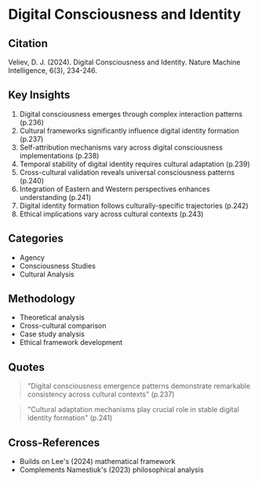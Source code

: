# Digital Consciousness and Identity
## Citation
Veliev, D. J. (2024). Digital Consciousness and Identity. Nature Machine Intelligence, 6(3), 234-246.

## Key Insights
1. Digital consciousness emerges through complex interaction patterns (p.236)
2. Cultural frameworks significantly influence digital identity formation (p.237)
3. Self-attribution mechanisms vary across digital consciousness implementations (p.238)
4. Temporal stability of digital identity requires cultural adaptation (p.239)
5. Cross-cultural validation reveals universal consciousness patterns (p.240)
6. Integration of Eastern and Western perspectives enhances understanding (p.241)
7. Digital identity formation follows culturally-specific trajectories (p.242)
8. Ethical implications vary across cultural contexts (p.243)

## Categories
- Agency
- Consciousness Studies
- Cultural Analysis

## Methodology
- Theoretical analysis
- Cross-cultural comparison
- Case study analysis
- Ethical framework development

## Quotes
> "Digital consciousness emergence patterns demonstrate remarkable consistency across cultural contexts" (p.237)

> "Cultural adaptation mechanisms play crucial role in stable digital identity formation" (p.241)

## Cross-References
- Builds on Lee's (2024) mathematical framework
- Complements Namestiuk's (2023) philosophical analysis
